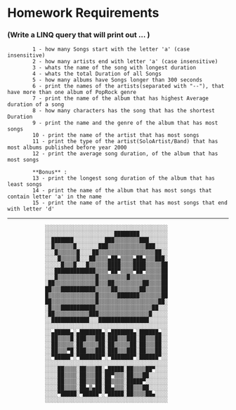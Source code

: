 # Homework Requirements 
### (Write a LINQ query that will print out ... )
            1 - how many Songs start with the letter 'a' (case insensitive)
            2 - how many artists end with letter 'a' (case insensitive)
            3 - whats the name of the song with longest duration
            4 - whats the total Duration of all Songs
            5 - how many albums have Songs longer than 300 seconds
            6 - print the names of the artists(separated with "--"), that have more than one album of PopRock genre
            7 - print the name of the album that has highest Average duration of a song
            8 - how many characters has the song that has the shortest Duration
            9 - print the name and the genre of the album that has most songs
            10 - print the name of the artist that has most songs
            11 - print the type of the artist(SoloArtist/Band) that has most albums published before year 2000
            12 - print the average song duration, of the album that has most songs

            **Bonus** :
            13 - print the longest song duration of the album that has least songs
            14 - print the name of the album that has most songs that contain letter 'a' in the name
            15 - print the name of the artist that has most songs that end with letter 'd'
  
--- 

                
                
                ░░░░░░░░░░░░░░░░░░░░░░░░░░░░░░░░░░░░░░░
                ░░░░░░░░░░░░░░░░░░░░░░████████░░░░░░░░░
                ░░███████░░░░░░░░░░███▒▒▒▒▒▒▒▒███░░░░░░
                ░░█▒▒▒▒▒▒█░░░░░░░███▒▒▒▒▒▒▒▒▒▒▒▒███░░░░
                ░░░█▒▒▒▒▒▒█░░░░██▒▒▒▒▒▒▒▒▒▒▒▒▒▒▒▒▒▒██░░
                ░░░░█▒▒▒▒▒█░░░██▒▒▒▒▄██▄▒▒▒▒▄██▄▒▒▒███░
                ░░░░░█▒▒▒█░░░█▒▒▒▒▒▒████▒▒▒▒████▒▒▒▒▒██
                ░░░█████████████▒▒▒▒▀██▀▒▒▒▒▀██▀▒▒▒▒▒██
                ░░░█▒▒▒▒▒▒▒▒▒▒▒▒█▒▒▒▒▒▒▒▒▒█▒▒▒▒▒▒▒▒▒▒██
                ░██▒▒▒▒▒▒▒▒▒▒▒▒▒█▒▒▒██▒▒▒▒▒▒▒▒▒██▒▒▒▒██
                ██▒▒▒███████████▒▒▒▒▒██▒▒▒▒▒▒▒██▒▒▒▒▒██
                █▒▒▒▒▒▒▒▒▒▒▒▒▒▒▒█▒▒▒▒▒▒███████▒▒▒▒▒▒▒██
                ██▒▒▒▒▒▒▒▒▒▒▒▒▒▒█▒▒▒▒▒▒▒▒▒▒▒▒▒▒▒▒▒▒▒██░
                ░█▒▒▒███████████▒▒▒▒▒▒▒▒▒▒▒▒▒▒▒▒▒▒██░░░
                ░██▒▒▒▒▒▒▒▒▒▒▒███▒▒▒▒▒▒▒▒▒▒▒▒▒▒▒▒█░░░░░
                ░░████████████░░░████████████████░░░░░░
                ░░░░░░░░░░░░░░░░░░░░░░░░░░░░░░░░░░░░░░░
                ░░▄█████▄░▄███████▄░▄███████▄░██████▄░░
                ░░██▒▒▒▒█░███▒▒▒███░███▒▒▒███░██▒▒▒██░░
                ░░██▒▒▒▒▒░██▒▒▒▒▒██░██▒▒▒▒▒██░██▒▒▒██░░
                ░░██▒▒▒▀█░███▒▒▒███░███▒▒▒███░██▒▒▒██░░
                ░░▀█████▀░▀███████▀░▀███████▀░██████▀░░
                ░░░░░░░░░░░░░░░░░░░░░░░░░░░░░░░░░░░░░░░
                ░░░░██▒▒▒▒░██▒▒▒██░▄█████░██▒▒▒▒██▀░░░░
                ░░░░██▒▒▒▒░██▒▒▒██░██▀▒▒▒░██▒▒▒██░░░░░░
                ░░░░██▒▒▒▒░██▒▒▒██░██▒▒▒▒░█████▀░░░░░░░
                ░░░░██▒▒▒▒░██▄▒▄██░██▄▒▒▒░██▒▒▒██░░░░░░
                ░░░░▀█████░▀█████▀░▀█████░██▒▒▒▒██▄░░░░
                ░░░░░░░░░░░░░░░░░░░░░░░░░░░░░░░░░░░░░░░
